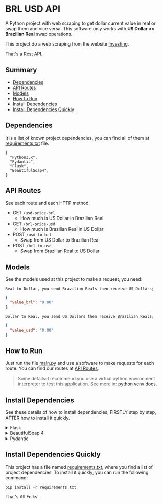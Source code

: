 # BRL USD API
A Python project with web scraping to get dollar current value in real or swap them and vice versa.
This software only works with **US Dollar <> Brazilian Real** swap operations.

This project do a web scraping from the website [Investing](https://br.investing.com/).

That's a Rest API.

## Summary

* [Dependencies](#dependencies)
* [API Routes](#api-routes)
* [Models](#models)
* [How to Run](#how-to-run)
* [Install Dependencies](#install-dependencies)
* [Install Dependencies Quickly](#install-dependencies-quickly)

## Dependencies
It is a list of known project dependencies, you can find all of them at
[requirements.txt](requirements.txt) file.

```pythonset
{
  "Python3.x",
  "Pydantic",
  "Flusk",
  "BeautifulSoap4",
}
```

## API Routes
See each route and each HTTP method.
* GET `/usd-price-brl`
  * How much is US Dollar in Brazilian Real
* GET `/brl-price-usd`
  * How much is Brazilian Real in US Dollar
* POST `/usd-to-brl`
  * Swap from US Dollar to Brazilian Real
* POST `/brl-to-usd`
  * Swap from Brazilian Real to US Dollar

## Models
See the models used at this project to make a request, you need:

```
Real to Dollar, you send Brazilian Reals then receive US Dollars;
```
```json
{
  "value_brl": "0.00"
}
```

```
Dollar to Real, you send US Dollars then receive Brazilian Reals;
```
```json
{
  "value_usd": "0.00"
}
```

## How to Run
Just run the file [main.py](main.py) and use a software to make requests for each route.
You can find our routes at [API Routes](#api-routes).

> Some details: I recommend you use a virtual python environment
> interpreter to test this application. See more in:
> [python venv docs](https://docs.python.org/3/library/venv.html).


## Install Dependencies
See these details of how to install dependencies, FIRSTLY step by step, AFTER
how to install it quickly.

<details>
  <summary>
    Flask
  </summary>
  <code>
    pip install Flask
  </code>
</details>

<details>
  <summary>
    BeautifulSoap 4
  </summary>
  <code>
    pip install beautifulsoup4
  </code>
</details>

<details>
  <summary>
    Pydantic
  </summary>
  <code>
    pip install pydantic
  </code>
</details>

## Install Dependencies Quickly
This project has a file named [requirements.txt](requirements.txt),
where you find a list of project dependencies. To install it quickly,
you can run the following command:

```commandline
pip install -r requirements.txt
```

That's All Folks!
